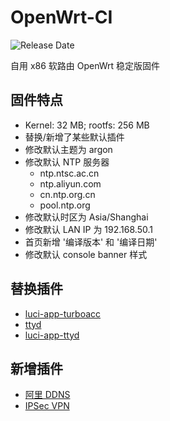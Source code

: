 # OpenWrt-CI 

![Release Date](https://img.shields.io/github/release-date/deplives/OpenWrt-CI?label=Release%20Date&style=flat-square)

自用 x86 软路由 OpenWrt 稳定版固件

## 固件特点

- Kernel: 32 MB; rootfs: 256 MB
- 替换/新增了某些默认插件
- 修改默认主题为 argon
- 修改默认 NTP 服务器
    - ntp.ntsc.ac.cn 
    - ntp.aliyun.com 
    - cn.ntp.org.cn 
    - pool.ntp.org
- 修改默认时区为 Asia/Shanghai
- 修改默认 LAN IP 为 192.168.50.1
- 首页新增 '编译版本' 和 '编译日期'
- 修改默认 console banner 样式

## 替换插件

- [luci-app-turboacc](https://github.com/deplives/luci-app-turboacc)
- [ttyd](https://github.com/deplives/ttyd)
- [luci-app-ttyd](https://github.com/deplives/luci-app-ttyd)

## 新增插件

- [阿里 DDNS](https://github.com/deplives/openwrt-package)
- [IPSec VPN](https://github.com/deplives/openwrt-package)
